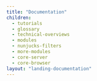 ```yaml
---
title: "Documentation"
children:
  - tutorials
  - glossary
  - technical-overviews
  - modules
  - nunjucks-filters
  - more-modules
  - core-server
  - core-browser
layout: "landing-documentation"
---
```

